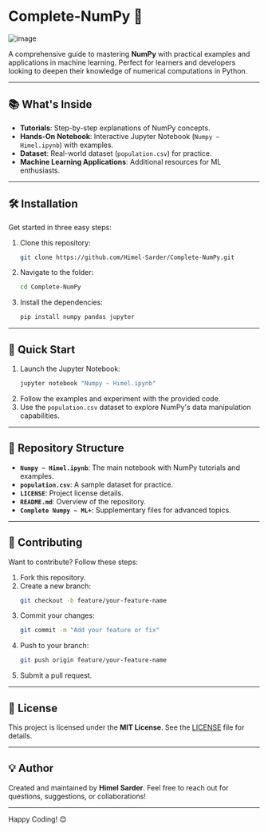 # Complete-NumPy 🚀
![image](https://github.com/user-attachments/assets/091fd8c1-73ae-4e28-a72a-72fb5575af38)

A comprehensive guide to mastering **NumPy** with practical examples and applications in machine learning. Perfect for learners and developers looking to deepen their knowledge of numerical computations in Python.

---

## 📚 What's Inside

- **Tutorials**: Step-by-step explanations of NumPy concepts.
- **Hands-On Notebook**: Interactive Jupyter Notebook (`Numpy ~ Himel.ipynb`) with examples.
- **Dataset**: Real-world dataset (`population.csv`) for practice.
- **Machine Learning Applications**: Additional resources for ML enthusiasts.

---

## 🛠️ Installation

Get started in three easy steps:

1. Clone this repository:
   ```bash
   git clone https://github.com/Himel-Sarder/Complete-NumPy.git
   ```
2. Navigate to the folder:
   ```bash
   cd Complete-NumPy
   ```
3. Install the dependencies:
   ```bash
   pip install numpy pandas jupyter
   ```

---

## 🚀 Quick Start

1. Launch the Jupyter Notebook:
   ```bash
   jupyter notebook "Numpy ~ Himel.ipynb"
   ```
2. Follow the examples and experiment with the provided code.
3. Use the `population.csv` dataset to explore NumPy's data manipulation capabilities.

---

## 📁 Repository Structure

- **`Numpy ~ Himel.ipynb`**: The main notebook with NumPy tutorials and examples.
- **`population.csv`**: A sample dataset for practice.
- **`LICENSE`**: Project license details.
- **`README.md`**: Overview of the repository.
- **`Complete Numpy ~ ML+`**: Supplementary files for advanced topics.

---

## 🤝 Contributing

Want to contribute? Follow these steps:

1. Fork this repository.
2. Create a new branch:
   ```bash
   git checkout -b feature/your-feature-name
   ```
3. Commit your changes:
   ```bash
   git commit -m "Add your feature or fix"
   ```
4. Push to your branch:
   ```bash
   git push origin feature/your-feature-name
   ```
5. Submit a pull request.

---

## 📜 License

This project is licensed under the **MIT License**. See the [LICENSE](LICENSE) file for details.

---

## 💡 Author

Created and maintained by **Himel Sarder**. Feel free to reach out for questions, suggestions, or collaborations!

---

Happy Coding! 😊
